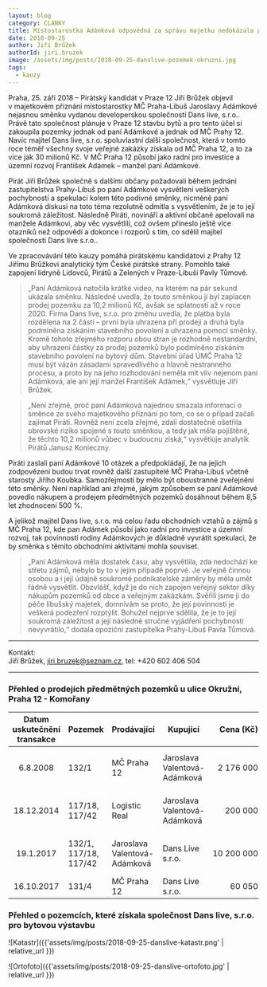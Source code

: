 ```yaml
---
layout: blog
category: CLANKY
title: Místostarostka Adámková odpovědná za správu majetku nedokázala patřičně vysvětlit směnku za 10 milionů Kč
date: 2018-09-25
author: Jiří Brůžek
authorId: jiri.bruzek
image: /assets/img/posts/2018-09-25-danslive-pozemek-okruzni.jpg
tags:
  - kauzy
---
```


Praha, 25. září 2018 – Pirátský kandidát v Praze&nbsp;12 Jiří Brůžek objevil v majetkovém přiznání místostarostky MČ Praha-Libuš Jaroslavy Adámkové nejasnou směnku vydanou developerskou společností Dans live, s.r.o.. Právě tato společnost plánuje v Praze 12 stavbu bytů a pro tento účel si zakoupila pozemky jednak od paní Adámkové a jednak od MČ Prahy&nbsp;12. Navíc majitel Dans live, s.r.o. spoluvlastní další společnost, která v tomto roce téměř všechny svoje veřejné zakázky získala od MČ Praha 12, a to za více jak 30 milionů Kč. V MČ Praha&nbsp;12 působí jako radní pro investice a územní rozvoj František Adámek – manžel paní Adámkové.

Pirát Jiří Brůžek společně s dalšími občany požadovali během jednání zastupitelstva Prahy-Libuš po paní Adámkové vysvětlení veškerých pochybností a spekulací kolem této podivné směnky, nicméně paní Adámková diskusi na toto téma rezolutně odmítla s vysvětlením, že je to její soukromá záležitost. Následně Piráti, novináři a aktivní občané apelovali na manžele Adámkovi, aby věc vysvětlili, což ovšem přineslo ještě více otazníků než odpovědí a dokonce i rozporů s tím, co sdělil majitel společnosti Dans live s.r.o..

Ve zpracovávání této kauzy pomáhá pirátskému kandidátovi z Prahy&nbsp;12 Jiřímu Brůžkovi analytický tým České pirátské strany. Pomohlo také zapojení lídryně Lidovců, Pirátů a Zelených v Praze-Libuši Pavly Tůmové.

> „Paní Adámková natočila krátké video, na kterém na pár sekund ukázala směnku. Následně uvedla, že touto směnkou jí byl zaplacen prodej pozemku za 10,2 milionů Kč, avšak se splatností až v roce 2020. Firma Dans live, s.r.o. pro změnu uvedla, že platba byla rozdělena na 2&nbsp;části – první byla uhrazena při prodeji a druhá byla podmíněna získáním stavebního povolení a uhrazena pomocí směnky. Kromě tohoto zřejmého rozporu obou stran je rozhodně nestandardní, aby uhrazení částky za prodej pozemků bylo podmíněno získáním stavebního povolení na bytový dům. Stavební úřad ÚMČ Praha&nbsp;12 musí být vázán zásadami spravedlivého a hlavně nestranného procesu, a proto by na jeho rozhodování neměla mít vliv nejenom paní Adámková, ale ani její manžel František Adámek,“ vysvětluje Jiří Brůžek.

> „Není zřejmé, proč paní Adámková najednou smazala informaci o směnce ze svého majetkového přiznání po tom, co se o případ začali zajímat Piráti. Rovněž není zcela zřejmé, zdali dostatečně ošetřila obrovské riziko spojené s touto směnkou, a tedy jak měla pojištěné, že těchto 10,2&nbsp;milionů vůbec v budoucnu získá,“ vysvětluje analytik Pirátů Janusz Konieczny.

Piráti zaslali paní Adámkové 10 otázek a předpokládají, že na jejich zodpovězení budou trvat rovněž další zastupitelé MČ Praha-Libuš včetně starosty Jiřího Koubka. Samozřejmostí by mělo být oboustranné zveřejnění této směnky. Není například ani zřejmé, jakým způsobem se paní Adámkové povedlo nákupem a prodejem předmětných pozemků dosáhnout během 8,5 let zhodnocení 500&nbsp;%.

A jelikož majitel Dans live, s.r.o. má celou řadu obchodních vztahů a zájmů s MČ Praha&nbsp;12, kde pan Adámek působí jako radní pro investice a územní rozvoj, tak povinností rodiny Adámkových je důkladně vyvrátit spekulaci, že by směnka s těmito obchodními aktivitami mohla souviset.

> „Paní Adámková měla dostatek času, aby vysvětlila, zda nedochází ke střetu zájmů, nebylo by to v jejím případě poprvé. Je veřejně činnou osobou a i její údajně soukromé podnikatelské záměry by měla umět řádně vysvětlit. Obzvlášť, když je do nich zapojen veřejný sektor díky nákupům pozemků od obce a veřejným zakázkám. Svěřili jsme jí do péče libušský majetek, domnívám se proto, že její povinností je veškerá podezření rozptýlit. Bohužel nejprve sdělila, že je to její soukromá záležitost a její následné stručné vyjádření pochybnosti nevyvrátilo,“ dodala opoziční zastupitelka Prahy-Libuš Pavla Tůmová.

- - -

Kontakt:<br/>
Jiří Brůžek, jiri.bruzek@seznam.cz, tel: +420&nbsp;602&nbsp;406&nbsp;504

- - -

### Přehled o prodejích předmětných pozemků u ulice Okružní, Praha 12 - Komořany

| Datum uskutečnění transakce | Pozemek | Prodávající | Kupující | Cena (Kč) | Plocha m² | Cena za&nbsp;1&nbsp;m² | Zdroj informací |
|:---------------------------:|---------|-------------|----------|----------:|----------:|------------:|-----------------|
| 6.8.2008 | 132/1 | MČ Praha 12 | Jaroslava Valentová-Adámková | 2&nbsp;176&nbsp;000 | 530 | 4&nbsp;106&nbsp; | Kupní smlouva (vyzvednuto z Katastru nemovitostí) |
| 18.12.2014 | 117/18, 117/42 | Logistic Real | Jaroslava Valentová-Adámková | 200&nbsp;000 | 366 | 546&nbsp; | Kupní smlouva (vyzvednuto z Katastru nemovitostí) |
| 19.1.2017| 132/1, 117/18, 117/42 | Jaroslava Valentová-Adámková | Dans Live s.r.o. | 10&nbsp;200&nbsp;000 | 896 | 11&nbsp;384&nbsp; | Kupní smlouva (vyzvednuto z Katastru nemovitostí) |
| 16.10.2017 | 131/4 | MČ Praha 12 | Dans Live s.r.o. | 60&nbsp;050 | 17 | 3&nbsp;532&nbsp; | [smlouvy.gov.cz](https://smlouvy.gov.cz/smlouva/3862532) |

### Přehled o pozemcích, které získala společnost Dans live, s.r.o. pro bytovou výstavbu

![Katastr]({{'assets/img/posts/2018-09-25-danslive-katastr.png' | relative_url }})

![Ortofoto]({{'assets/img/posts/2018-09-25-danslive-ortofoto.jpg' | relative_url }})
